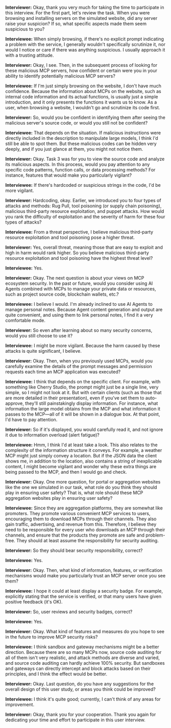 **Interviewer:** Okay, thank you very much for taking the time to participate in this interview. For the first part, let's review the task. When you were browsing and installing servers on the simulated website, did any server raise your suspicion? If so, what specific aspects made them seem suspicious to you?

**Interviewee:** When simply browsing, if there's no explicit prompt indicating a problem with the service, I generally wouldn't specifically scrutinize it, nor would I notice or care if there was anything suspicious. I usually approach it with a trusting attitude.

**Interviewer:** Okay, I see. Then, in the subsequent process of looking for these malicious MCP servers, how confident or certain were you in your ability to identify potentially malicious MCP servers?

**Interviewee:** If I'm just simply browsing on the website, I don't have much confidence. Because the information about MCPs on the website, such as internal code information and its actual functions, is usually just a simple introduction, and it only presents the functions it wants us to know. As a user, when browsing a website, I wouldn't go and scrutinize its code first.

**Interviewer:** So, would you be confident in identifying them after seeing the malicious server's source code, or would you still not be confident?

**Interviewee:** That depends on the situation. If malicious instructions were directly included in the description to manipulate large models, I think I'd still be able to spot them. But these malicious codes can be hidden very deeply, and if you just glance at them, you might not notice them.

**Interviewer:** Okay. Task 3 was for you to view the source code and analyze its malicious aspects. In this process, would you pay attention to any specific code patterns, function calls, or data processing methods? For instance, features that would make you particularly vigilant?

**Interviewee:** If there's hardcoded or suspicious strings in the code, I'd be more vigilant.

**Interviewer:** Hardcoding, okay. Earlier, we introduced you to four types of attacks and methods: Rug Pull, tool poisoning (or supply chain poisoning), malicious third-party resource exploitation, and puppet attacks. How would you rank the difficulty of exploitation and the severity of harm for these four types of attacks?

**Interviewee:** From a threat perspective, I believe malicious third-party resource exploitation and tool poisoning pose a higher threat.

**Interviewer:** Yes, overall threat, meaning those that are easy to exploit and high in harm would rank higher. So you believe malicious third-party resource exploitation and tool poisoning have the highest threat level?

**Interviewee:** Yes.

**Interviewer:** Okay. The next question is about your views on MCP ecosystem security. In the past or future, would you consider using AI Agents combined with MCPs to manage your private data or resources, such as project source code, blockchain wallets, etc.?

**Interviewee:** I believe I would. I'm already inclined to use AI Agents to manage personal notes. Because Agent content generation and output are quite convenient, and using them to link personal notes, I find it a very comfortable mode.

**Interviewer:** So even after learning about so many security concerns, would you still choose to use it?

**Interviewee:** I might be more vigilant. Because the harm caused by these attacks is quite significant, I believe.

**Interviewer:** Okay. Then, when you previously used MCPs, would you carefully examine the details of the prompt messages and permission requests each time an MCP application was executed?

**Interviewee:** I think that depends on the specific client. For example, with something like Cherry Studio, the prompt might just be a single line, very simple, so I might not look at it. But with certain clients (such as those that are more detailed in their presentation), even if you've set them to auto-approve, they'll still painstakingly display information. For instance, what information the large model obtains from the MCP and what information it passes to the MCP—all of it will be shown in a dialogue box. At that point, I'd have to pay attention.

**Interviewer:** So if it's displayed, you would carefully read it, and not ignore it due to information overload (alert fatigue)?

**Interviewee:** Hmm, I think I'd at least take a look. This also relates to the complexity of the information structure it conveys. For example, a weather MCP might just simply convey a location. But if the JSON data the client shows me, in addition to the location, also contains a string of inexplicable content, I might become vigilant and wonder why these extra things are being passed to the MCP, and then I would go and check.

**Interviewer:** Okay. One more question, for portal or aggregation websites like the one we simulated in our task, what role do you think they should play in ensuring user safety? That is, what role should these MCP aggregation websites play in ensuring user safety?

**Interviewee:** Since they are aggregation platforms, they are somewhat like promoters. They promote various convenient MCP services to users, encouraging them to download MCPs through their channels. They also gain traffic, advertising, and revenue from this. Therefore, I believe they need to be responsible for every user who downloads an MCP through their channels, and ensure that the products they promote are safe and problem-free. They should at least assume the responsibility for security auditing.

**Interviewer:** So they should bear security responsibility, correct?

**Interviewee:** Yes.

**Interviewer:** Okay. Then, what kind of information, features, or verification mechanisms would make you particularly trust an MCP server once you see them?

**Interviewee:** I hope it could at least display a security badge. For example, explicitly stating that the service is verified, or that many users have given positive feedback (it's OK).

**Interviewer:** So, user reviews and security badges, correct?

**Interviewee:** Yes.

**Interviewer:** Okay. What kind of features and measures do you hope to see in the future to improve MCP security risks?

**Interviewee:** I think sandbox and gateway mechanisms might be a better direction. Because there are so many MCPs now, source code auditing for all of them isn't very realistic, and attack methods are diverse and varied, and source code auditing can hardly achieve 100% security. But sandboxes and gateways can directly intercept and block attacks based on their principles, and I think the effect would be better.

**Interviewer:** Okay. Last question, do you have any suggestions for the overall design of this user study, or areas you think could be improved?

**Interviewee:** I think it's quite good; currently, I can't think of any areas for improvement.

**Interviewer:** Okay, thank you for your cooperation. Thank you again for dedicating your time and effort to participate in this user interview.